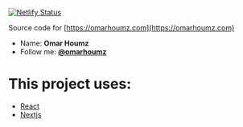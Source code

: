 [![Netlify Status](https://api.netlify.com/api/v1/badges/f611cf27-ccff-4a88-9b80-036696d46dfe/deploy-status)](https://app.netlify.com/sites/omarhoumz/deploys)

Source code for [https://omarhoumz.com](https://omarhoumz.com)

- Name: **Omar Houmz**
- Follow me: **[@omarhoumz](https://twitter.com/omarhoumz "Omar Houmz's twitter")**

# This project uses:

- [React](https://reactjs.org/)
- [Nextjs](https://www.nextjs.org/)
